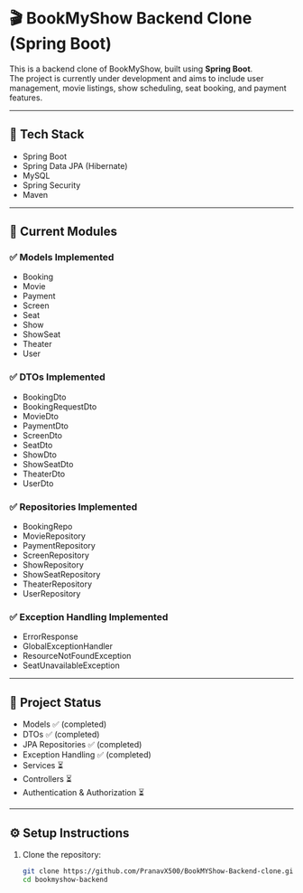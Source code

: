 # 🎬 BookMyShow Backend Clone (Spring Boot)

This is a backend clone of BookMyShow, built using **Spring Boot**.  
The project is currently under development and aims to include user management, movie listings, show scheduling, seat booking, and payment features.

---

## 🚀 Tech Stack
- Spring Boot  
- Spring Data JPA (Hibernate)  
- MySQL  
- Spring Security  
- Maven  

---

## 📂 Current Modules

### ✅ Models Implemented
- Booking  
- Movie  
- Payment  
- Screen  
- Seat  
- Show  
- ShowSeat  
- Theater  
- User  

### ✅ DTOs Implemented
- BookingDto  
- BookingRequestDto  
- MovieDto  
- PaymentDto  
- ScreenDto  
- SeatDto  
- ShowDto  
- ShowSeatDto  
- TheaterDto  
- UserDto  

### ✅ Repositories Implemented
- BookingRepo  
- MovieRepository  
- PaymentRepository  
- ScreenRepository  
- ShowRepository  
- ShowSeatRepository  
- TheaterRepository  
- UserRepository  

### ✅ Exception Handling Implemented
- ErrorResponse  
- GlobalExceptionHandler  
- ResourceNotFoundException  
- SeatUnavailableException  

---

## 📌 Project Status
- Models ✅ (completed)  
- DTOs ✅ (completed)  
- JPA Repositories ✅ (completed)  
- Exception Handling ✅ (completed)  
- Services ⏳  
- Controllers ⏳  
- Authentication & Authorization ⏳  

---

## ⚙️ Setup Instructions
1. Clone the repository:
   ```bash
   git clone https://github.com/PranavX500/BookMYShow-Backend-clone.git
   cd bookmyshow-backend
